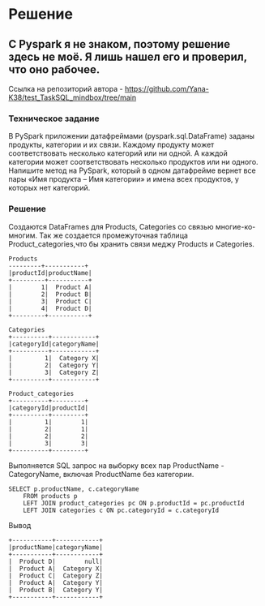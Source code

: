 # Решение

## С Pyspark я не знаком, поэтому решение здесь не моё. Я лишь нашел его и проверил, что оно рабочее.
Ссылка на репозиторий автора - https://github.com/Yana-K38/test_TaskSQL_mindbox/tree/main

### Техническое задание
В PySpark приложении датафреймами (pyspark.sql.DataFrame) заданы продукты, категории и их связи. Каждому продукту может соответствовать несколько категорий или ни одной. А каждой категории может соответствовать несколько продуктов или ни одного. Напишите метод на PySpark, который в одном датафрейме вернет все пары «Имя продукта – Имя категории» и имена всех продуктов, у которых нет категорий.
### Решение 

Создаются DataFrames для Products, Categories со связью многие-ко-многим. Так же создается промежуточная таблица Product_categories,что бы хранить связи меджу Products и Categories.
```
Products
---------+-----------+
|productId|productName|
+---------+-----------+
|        1|  Product A|
|        2|  Product B|
|        3|  Product C|
|        4|  Product D|
+---------+-----------+
```
```
Categories
+----------+------------+
|categoryId|categoryName|
+----------+------------+
|         1|  Category X|
|         2|  Category Y|
|         3|  Category Z|
+----------+------------+
```
```
Product_categories
+----------+---------+
|categoryId|productId|
+----------+---------+
|         1|        1|
|         2|        1|
|         2|        2|
|         3|        3|
+----------+---------+
```

Выполняется SQL запрос на выборку всех пар ProductName - CategoryName, включая ProductName без категории.

```
SELECT p.productName, c.categoryName
    FROM products p
    LEFT JOIN product_categories pc ON p.productId = pc.productId
    LEFT JOIN categories c ON pc.categoryId = c.categoryId
```
Вывод
```
+-----------+------------+
|productName|categoryName|
+-----------+------------+
|  Product D|        null|
|  Product A|  Category X|
|  Product C|  Category Z|
|  Product A|  Category Y|
|  Product B|  Category Y|
+-----------+------------+
```
